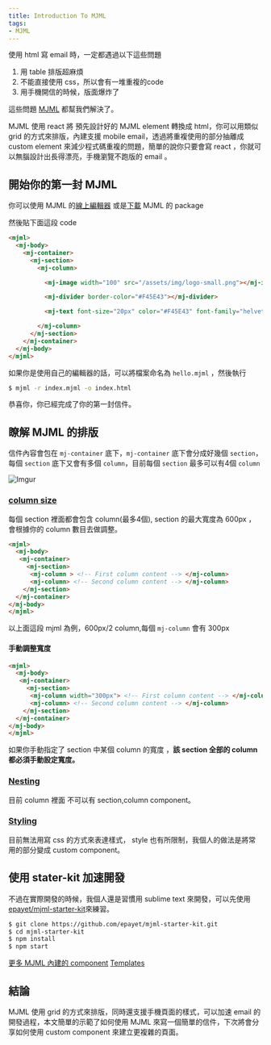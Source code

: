 ```yaml
---
title: Introduction To MJML
tags:
- MJML  
---
```


使用 html 寫 email 時，一定都遇過以下這些問題

1. 用 table 排版超麻煩
2. 不能直接使用 css，所以會有一堆重複的code
3. 用手機開信的時候，版面爆炸了

這些問題 [MJML](https://mjml.io/) 都幫我們解決了。

MJML 使用 react 將 預先設計好的 MJML element 轉換成 html，你可以用類似 grid 的方式來排版，內建支援 mobile email，透過將重複使用的部分抽離成 custom element 來減少程式碼重複的問題，簡單的說你只要會寫 react ，你就可以無腦設計出長得漂亮，手機瀏覽不跑版的 email 。


## 開始你的第一封 MJML
你可以使用 MJML 的[線上編輯器](https://mjml.io/try-it-live) 或是[下載](https://mjml.io/download) MJML 的 package

然後貼下面這段 code

```html
<mjml>
  <mj-body>
    <mj-container>
      <mj-section>
        <mj-column>

          <mj-image width="100" src="/assets/img/logo-small.png"></mj-image>

          <mj-divider border-color="#F45E43"></mj-divider>

          <mj-text font-size="20px" color="#F45E43" font-family="helvetica">Hello World</mj-text>

        </mj-column>
      </mj-section>
    </mj-container>
  </mj-body>
</mjml>
```

如果你是使用自己的編輯器的話，可以將檔案命名為 `hello.mjml` ，然後執行

```bash
$ mjml -r index.mjml -o index.html
```


恭喜你，你已經完成了你的第一封信件。

## 瞭解 MJML 的排版

信件內容會包在 `mj-container` 底下，`mj-container` 底下會分成好幾個 `section`，
每個 `section` 底下又會有多個 `column`，目前每個 `section` 最多可以有4個 `column`

![Imgur](http://i.imgur.com/6kfw0KS.png)

### [column size](https://mjml.io/documentation/#column-sizing)

每個 section 裡面都會包含 column(最多4個), section 的最大寬度為 600px ，會根據你的 column 數目去做調整。

```html
<mjml> 
  <mj-body>
   <mj-container> 
     <mj-section>
      <mj-column > <!-- First column content --> </mj-column> 
      <mj-column> <!-- Second column content --> </mj-column> 
    </mj-section>
  </mj-container>
</mj-body> 
</mjml>
```

以上面這段 mjml 為例，600px/2 column,每個 `mj-column` 會有 300px 

#### 手動調整寬度

```html
<mjml> 
  <mj-body>
   <mj-container> 
     <mj-section>
      <mj-column width="300px"> <!-- First column content --> </mj-column> 
      <mj-column> <!-- Second column content --> </mj-column> 
    </mj-section>
  </mj-container>
</mj-body> 
</mjml>
```

如果你手動指定了 section 中某個 column 的寬度 ，**該 section 全部的 column 都必須手動設定寬度。**


### [Nesting](https://mjml.io/documentation/#nesting)
目前 column 裡面 不可以有 section,column component。

### [Styling](https://mjml.io/documentation/#tag-styling)
目前無法用寫 css 的方式來表達樣式， style 也有所限制，我個人的做法是將常用的部分變成 custom component。


## 使用 stater-kit 加速開發
不過在實際開發的時候，我個人還是習慣用 sublime text 來開發，可以先使用[epayet/mjml-starter-kit](https://github.com/epayet/mjml-starter-kit)來練習。

```bash
$ git clone https://github.com/epayet/mjml-starter-kit.git
$ cd mjml-starter-kit
$ npm install
$ npm start
```

[更多 MJML 內建的 component](https://mjml.io/documentation/#standard-components)
[Templates](https://mjml.io/templates)

## 結論
MJML 使用 grid 的方式來排版，同時還支援手機頁面的樣式，可以加速 email 的開發過程，本文簡單的示範了如何使用 MJML 來寫一個簡單的信件，下次將會分享如何使用 custom component 來建立更複雜的頁面。
